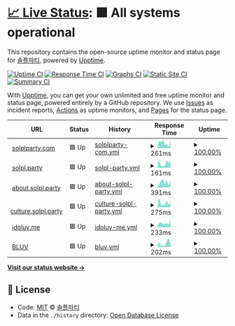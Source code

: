 # [📈 Live Status](https://status.solpl.party): <!--live status--> **🟩 All systems operational**

This repository contains the open-source uptime monitor and status page for [솔플파티](https://about.solpl.party), powered by [Upptime](https://github.com/upptime/upptime).

[![Uptime CI](https://github.com/koj-co/upptime/workflows/Uptime%20CI/badge.svg)](https://github.com/koj-co/upptime/actions?query=workflow%3A%22Uptime+CI%22)
[![Response Time CI](https://github.com/koj-co/upptime/workflows/Response%20Time%20CI/badge.svg)](https://github.com/koj-co/upptime/actions?query=workflow%3A%22Response+Time+CI%22)
[![Graphs CI](https://github.com/koj-co/upptime/workflows/Graphs%20CI/badge.svg)](https://github.com/koj-co/upptime/actions?query=workflow%3A%22Graphs+CI%22)
[![Static Site CI](https://github.com/koj-co/upptime/workflows/Static%20Site%20CI/badge.svg)](https://github.com/koj-co/upptime/actions?query=workflow%3A%22Static+Site+CI%22)
[![Summary CI](https://github.com/koj-co/upptime/workflows/Summary%20CI/badge.svg)](https://github.com/koj-co/upptime/actions?query=workflow%3A%22Summary+CI%22)

With [Upptime](https://upptime.js.org), you can get your own unlimited and free uptime monitor and status page, powered entirely by a GitHub repository. We use [Issues](https://github.com/solplparty/upptime/issues) as incident reports, [Actions](https://github.com/solplparty/upptime/actions) as uptime monitors, and [Pages](https://status.solpl.party) for the status page.

<!--start: status pages-->
<!-- This summary is generated by Upptime (https://github.com/upptime/upptime) -->
<!-- Do not edit this manually, your changes will be overwritten -->
<!-- prettier-ignore -->
| URL | Status | History | Response Time | Uptime |
| --- | ------ | ------- | ------------- | ------ |
| <img alt="" src="https://favicons.githubusercontent.com/solplparty.com" height="13"> [solplparty.com](https://solplparty.com) | 🟩 Up | [solplparty-com.yml](https://github.com/SOLPLPARTY/upptime/commits/master/history/solplparty-com.yml) | <details><summary><img alt="Response time graph" src="./graphs/solplparty-com/response-time-week.png" height="20"> 261ms</summary><br><a href="https://status.solpl.party/history/solplparty-com"><img alt="Response time 281" src="https://img.shields.io/endpoint?url=https%3A%2F%2Fraw.githubusercontent.com%2FSOLPLPARTY%2Fupptime%2Fmaster%2Fapi%2Fsolplparty-com%2Fresponse-time.json"></a><br><a href="https://status.solpl.party/history/solplparty-com"><img alt="24-hour response time 448" src="https://img.shields.io/endpoint?url=https%3A%2F%2Fraw.githubusercontent.com%2FSOLPLPARTY%2Fupptime%2Fmaster%2Fapi%2Fsolplparty-com%2Fresponse-time-day.json"></a><br><a href="https://status.solpl.party/history/solplparty-com"><img alt="7-day response time 261" src="https://img.shields.io/endpoint?url=https%3A%2F%2Fraw.githubusercontent.com%2FSOLPLPARTY%2Fupptime%2Fmaster%2Fapi%2Fsolplparty-com%2Fresponse-time-week.json"></a><br><a href="https://status.solpl.party/history/solplparty-com"><img alt="30-day response time 254" src="https://img.shields.io/endpoint?url=https%3A%2F%2Fraw.githubusercontent.com%2FSOLPLPARTY%2Fupptime%2Fmaster%2Fapi%2Fsolplparty-com%2Fresponse-time-month.json"></a><br><a href="https://status.solpl.party/history/solplparty-com"><img alt="1-year response time 281" src="https://img.shields.io/endpoint?url=https%3A%2F%2Fraw.githubusercontent.com%2FSOLPLPARTY%2Fupptime%2Fmaster%2Fapi%2Fsolplparty-com%2Fresponse-time-year.json"></a></details> | <details><summary><a href="https://status.solpl.party/history/solplparty-com">100.00%</a></summary><a href="https://status.solpl.party/history/solplparty-com"><img alt="All-time uptime 100.00%" src="https://img.shields.io/endpoint?url=https%3A%2F%2Fraw.githubusercontent.com%2FSOLPLPARTY%2Fupptime%2Fmaster%2Fapi%2Fsolplparty-com%2Fuptime.json"></a><br><a href="https://status.solpl.party/history/solplparty-com"><img alt="24-hour uptime 100.00%" src="https://img.shields.io/endpoint?url=https%3A%2F%2Fraw.githubusercontent.com%2FSOLPLPARTY%2Fupptime%2Fmaster%2Fapi%2Fsolplparty-com%2Fuptime-day.json"></a><br><a href="https://status.solpl.party/history/solplparty-com"><img alt="7-day uptime 100.00%" src="https://img.shields.io/endpoint?url=https%3A%2F%2Fraw.githubusercontent.com%2FSOLPLPARTY%2Fupptime%2Fmaster%2Fapi%2Fsolplparty-com%2Fuptime-week.json"></a><br><a href="https://status.solpl.party/history/solplparty-com"><img alt="30-day uptime 100.00%" src="https://img.shields.io/endpoint?url=https%3A%2F%2Fraw.githubusercontent.com%2FSOLPLPARTY%2Fupptime%2Fmaster%2Fapi%2Fsolplparty-com%2Fuptime-month.json"></a><br><a href="https://status.solpl.party/history/solplparty-com"><img alt="1-year uptime 100.00%" src="https://img.shields.io/endpoint?url=https%3A%2F%2Fraw.githubusercontent.com%2FSOLPLPARTY%2Fupptime%2Fmaster%2Fapi%2Fsolplparty-com%2Fuptime-year.json"></a></details>
| <img alt="" src="https://favicons.githubusercontent.com/solpl.party" height="13"> [solpl.party](https://solpl.party) | 🟩 Up | [solpl-party.yml](https://github.com/SOLPLPARTY/upptime/commits/master/history/solpl-party.yml) | <details><summary><img alt="Response time graph" src="./graphs/solpl-party/response-time-week.png" height="20"> 161ms</summary><br><a href="https://status.solpl.party/history/solpl-party"><img alt="Response time 198" src="https://img.shields.io/endpoint?url=https%3A%2F%2Fraw.githubusercontent.com%2FSOLPLPARTY%2Fupptime%2Fmaster%2Fapi%2Fsolpl-party%2Fresponse-time.json"></a><br><a href="https://status.solpl.party/history/solpl-party"><img alt="24-hour response time 310" src="https://img.shields.io/endpoint?url=https%3A%2F%2Fraw.githubusercontent.com%2FSOLPLPARTY%2Fupptime%2Fmaster%2Fapi%2Fsolpl-party%2Fresponse-time-day.json"></a><br><a href="https://status.solpl.party/history/solpl-party"><img alt="7-day response time 161" src="https://img.shields.io/endpoint?url=https%3A%2F%2Fraw.githubusercontent.com%2FSOLPLPARTY%2Fupptime%2Fmaster%2Fapi%2Fsolpl-party%2Fresponse-time-week.json"></a><br><a href="https://status.solpl.party/history/solpl-party"><img alt="30-day response time 206" src="https://img.shields.io/endpoint?url=https%3A%2F%2Fraw.githubusercontent.com%2FSOLPLPARTY%2Fupptime%2Fmaster%2Fapi%2Fsolpl-party%2Fresponse-time-month.json"></a><br><a href="https://status.solpl.party/history/solpl-party"><img alt="1-year response time 198" src="https://img.shields.io/endpoint?url=https%3A%2F%2Fraw.githubusercontent.com%2FSOLPLPARTY%2Fupptime%2Fmaster%2Fapi%2Fsolpl-party%2Fresponse-time-year.json"></a></details> | <details><summary><a href="https://status.solpl.party/history/solpl-party">100.00%</a></summary><a href="https://status.solpl.party/history/solpl-party"><img alt="All-time uptime 100.00%" src="https://img.shields.io/endpoint?url=https%3A%2F%2Fraw.githubusercontent.com%2FSOLPLPARTY%2Fupptime%2Fmaster%2Fapi%2Fsolpl-party%2Fuptime.json"></a><br><a href="https://status.solpl.party/history/solpl-party"><img alt="24-hour uptime 100.00%" src="https://img.shields.io/endpoint?url=https%3A%2F%2Fraw.githubusercontent.com%2FSOLPLPARTY%2Fupptime%2Fmaster%2Fapi%2Fsolpl-party%2Fuptime-day.json"></a><br><a href="https://status.solpl.party/history/solpl-party"><img alt="7-day uptime 100.00%" src="https://img.shields.io/endpoint?url=https%3A%2F%2Fraw.githubusercontent.com%2FSOLPLPARTY%2Fupptime%2Fmaster%2Fapi%2Fsolpl-party%2Fuptime-week.json"></a><br><a href="https://status.solpl.party/history/solpl-party"><img alt="30-day uptime 100.00%" src="https://img.shields.io/endpoint?url=https%3A%2F%2Fraw.githubusercontent.com%2FSOLPLPARTY%2Fupptime%2Fmaster%2Fapi%2Fsolpl-party%2Fuptime-month.json"></a><br><a href="https://status.solpl.party/history/solpl-party"><img alt="1-year uptime 100.00%" src="https://img.shields.io/endpoint?url=https%3A%2F%2Fraw.githubusercontent.com%2FSOLPLPARTY%2Fupptime%2Fmaster%2Fapi%2Fsolpl-party%2Fuptime-year.json"></a></details>
| <img alt="" src="https://favicons.githubusercontent.com/about.solpl.party" height="13"> [about.solpl.party](https://about.solpl.party) | 🟩 Up | [about-solpl-party.yml](https://github.com/SOLPLPARTY/upptime/commits/master/history/about-solpl-party.yml) | <details><summary><img alt="Response time graph" src="./graphs/about-solpl-party/response-time-week.png" height="20"> 391ms</summary><br><a href="https://status.solpl.party/history/about-solpl-party"><img alt="Response time 410" src="https://img.shields.io/endpoint?url=https%3A%2F%2Fraw.githubusercontent.com%2FSOLPLPARTY%2Fupptime%2Fmaster%2Fapi%2Fabout-solpl-party%2Fresponse-time.json"></a><br><a href="https://status.solpl.party/history/about-solpl-party"><img alt="24-hour response time 444" src="https://img.shields.io/endpoint?url=https%3A%2F%2Fraw.githubusercontent.com%2FSOLPLPARTY%2Fupptime%2Fmaster%2Fapi%2Fabout-solpl-party%2Fresponse-time-day.json"></a><br><a href="https://status.solpl.party/history/about-solpl-party"><img alt="7-day response time 391" src="https://img.shields.io/endpoint?url=https%3A%2F%2Fraw.githubusercontent.com%2FSOLPLPARTY%2Fupptime%2Fmaster%2Fapi%2Fabout-solpl-party%2Fresponse-time-week.json"></a><br><a href="https://status.solpl.party/history/about-solpl-party"><img alt="30-day response time 431" src="https://img.shields.io/endpoint?url=https%3A%2F%2Fraw.githubusercontent.com%2FSOLPLPARTY%2Fupptime%2Fmaster%2Fapi%2Fabout-solpl-party%2Fresponse-time-month.json"></a><br><a href="https://status.solpl.party/history/about-solpl-party"><img alt="1-year response time 410" src="https://img.shields.io/endpoint?url=https%3A%2F%2Fraw.githubusercontent.com%2FSOLPLPARTY%2Fupptime%2Fmaster%2Fapi%2Fabout-solpl-party%2Fresponse-time-year.json"></a></details> | <details><summary><a href="https://status.solpl.party/history/about-solpl-party">100.00%</a></summary><a href="https://status.solpl.party/history/about-solpl-party"><img alt="All-time uptime 100.00%" src="https://img.shields.io/endpoint?url=https%3A%2F%2Fraw.githubusercontent.com%2FSOLPLPARTY%2Fupptime%2Fmaster%2Fapi%2Fabout-solpl-party%2Fuptime.json"></a><br><a href="https://status.solpl.party/history/about-solpl-party"><img alt="24-hour uptime 100.00%" src="https://img.shields.io/endpoint?url=https%3A%2F%2Fraw.githubusercontent.com%2FSOLPLPARTY%2Fupptime%2Fmaster%2Fapi%2Fabout-solpl-party%2Fuptime-day.json"></a><br><a href="https://status.solpl.party/history/about-solpl-party"><img alt="7-day uptime 100.00%" src="https://img.shields.io/endpoint?url=https%3A%2F%2Fraw.githubusercontent.com%2FSOLPLPARTY%2Fupptime%2Fmaster%2Fapi%2Fabout-solpl-party%2Fuptime-week.json"></a><br><a href="https://status.solpl.party/history/about-solpl-party"><img alt="30-day uptime 100.00%" src="https://img.shields.io/endpoint?url=https%3A%2F%2Fraw.githubusercontent.com%2FSOLPLPARTY%2Fupptime%2Fmaster%2Fapi%2Fabout-solpl-party%2Fuptime-month.json"></a><br><a href="https://status.solpl.party/history/about-solpl-party"><img alt="1-year uptime 100.00%" src="https://img.shields.io/endpoint?url=https%3A%2F%2Fraw.githubusercontent.com%2FSOLPLPARTY%2Fupptime%2Fmaster%2Fapi%2Fabout-solpl-party%2Fuptime-year.json"></a></details>
| <img alt="" src="https://favicons.githubusercontent.com/culture.solpl.party" height="13"> [culture.solpl.party](https://culture.solpl.party) | 🟩 Up | [culture-solpl-party.yml](https://github.com/SOLPLPARTY/upptime/commits/master/history/culture-solpl-party.yml) | <details><summary><img alt="Response time graph" src="./graphs/culture-solpl-party/response-time-week.png" height="20"> 275ms</summary><br><a href="https://status.solpl.party/history/culture-solpl-party"><img alt="Response time 433" src="https://img.shields.io/endpoint?url=https%3A%2F%2Fraw.githubusercontent.com%2FSOLPLPARTY%2Fupptime%2Fmaster%2Fapi%2Fculture-solpl-party%2Fresponse-time.json"></a><br><a href="https://status.solpl.party/history/culture-solpl-party"><img alt="24-hour response time 419" src="https://img.shields.io/endpoint?url=https%3A%2F%2Fraw.githubusercontent.com%2FSOLPLPARTY%2Fupptime%2Fmaster%2Fapi%2Fculture-solpl-party%2Fresponse-time-day.json"></a><br><a href="https://status.solpl.party/history/culture-solpl-party"><img alt="7-day response time 275" src="https://img.shields.io/endpoint?url=https%3A%2F%2Fraw.githubusercontent.com%2FSOLPLPARTY%2Fupptime%2Fmaster%2Fapi%2Fculture-solpl-party%2Fresponse-time-week.json"></a><br><a href="https://status.solpl.party/history/culture-solpl-party"><img alt="30-day response time 435" src="https://img.shields.io/endpoint?url=https%3A%2F%2Fraw.githubusercontent.com%2FSOLPLPARTY%2Fupptime%2Fmaster%2Fapi%2Fculture-solpl-party%2Fresponse-time-month.json"></a><br><a href="https://status.solpl.party/history/culture-solpl-party"><img alt="1-year response time 433" src="https://img.shields.io/endpoint?url=https%3A%2F%2Fraw.githubusercontent.com%2FSOLPLPARTY%2Fupptime%2Fmaster%2Fapi%2Fculture-solpl-party%2Fresponse-time-year.json"></a></details> | <details><summary><a href="https://status.solpl.party/history/culture-solpl-party">100.00%</a></summary><a href="https://status.solpl.party/history/culture-solpl-party"><img alt="All-time uptime 99.95%" src="https://img.shields.io/endpoint?url=https%3A%2F%2Fraw.githubusercontent.com%2FSOLPLPARTY%2Fupptime%2Fmaster%2Fapi%2Fculture-solpl-party%2Fuptime.json"></a><br><a href="https://status.solpl.party/history/culture-solpl-party"><img alt="24-hour uptime 100.00%" src="https://img.shields.io/endpoint?url=https%3A%2F%2Fraw.githubusercontent.com%2FSOLPLPARTY%2Fupptime%2Fmaster%2Fapi%2Fculture-solpl-party%2Fuptime-day.json"></a><br><a href="https://status.solpl.party/history/culture-solpl-party"><img alt="7-day uptime 100.00%" src="https://img.shields.io/endpoint?url=https%3A%2F%2Fraw.githubusercontent.com%2FSOLPLPARTY%2Fupptime%2Fmaster%2Fapi%2Fculture-solpl-party%2Fuptime-week.json"></a><br><a href="https://status.solpl.party/history/culture-solpl-party"><img alt="30-day uptime 99.94%" src="https://img.shields.io/endpoint?url=https%3A%2F%2Fraw.githubusercontent.com%2FSOLPLPARTY%2Fupptime%2Fmaster%2Fapi%2Fculture-solpl-party%2Fuptime-month.json"></a><br><a href="https://status.solpl.party/history/culture-solpl-party"><img alt="1-year uptime 99.95%" src="https://img.shields.io/endpoint?url=https%3A%2F%2Fraw.githubusercontent.com%2FSOLPLPARTY%2Fupptime%2Fmaster%2Fapi%2Fculture-solpl-party%2Fuptime-year.json"></a></details>
| <img alt="" src="https://favicons.githubusercontent.com/idoluv.me" height="13"> [idoluv.me](https://idoluv.me) | 🟩 Up | [idoluv-me.yml](https://github.com/SOLPLPARTY/upptime/commits/master/history/idoluv-me.yml) | <details><summary><img alt="Response time graph" src="./graphs/idoluv-me/response-time-week.png" height="20"> 233ms</summary><br><a href="https://status.solpl.party/history/idoluv-me"><img alt="Response time 408" src="https://img.shields.io/endpoint?url=https%3A%2F%2Fraw.githubusercontent.com%2FSOLPLPARTY%2Fupptime%2Fmaster%2Fapi%2Fidoluv-me%2Fresponse-time.json"></a><br><a href="https://status.solpl.party/history/idoluv-me"><img alt="24-hour response time 251" src="https://img.shields.io/endpoint?url=https%3A%2F%2Fraw.githubusercontent.com%2FSOLPLPARTY%2Fupptime%2Fmaster%2Fapi%2Fidoluv-me%2Fresponse-time-day.json"></a><br><a href="https://status.solpl.party/history/idoluv-me"><img alt="7-day response time 233" src="https://img.shields.io/endpoint?url=https%3A%2F%2Fraw.githubusercontent.com%2FSOLPLPARTY%2Fupptime%2Fmaster%2Fapi%2Fidoluv-me%2Fresponse-time-week.json"></a><br><a href="https://status.solpl.party/history/idoluv-me"><img alt="30-day response time 414" src="https://img.shields.io/endpoint?url=https%3A%2F%2Fraw.githubusercontent.com%2FSOLPLPARTY%2Fupptime%2Fmaster%2Fapi%2Fidoluv-me%2Fresponse-time-month.json"></a><br><a href="https://status.solpl.party/history/idoluv-me"><img alt="1-year response time 408" src="https://img.shields.io/endpoint?url=https%3A%2F%2Fraw.githubusercontent.com%2FSOLPLPARTY%2Fupptime%2Fmaster%2Fapi%2Fidoluv-me%2Fresponse-time-year.json"></a></details> | <details><summary><a href="https://status.solpl.party/history/idoluv-me">100.00%</a></summary><a href="https://status.solpl.party/history/idoluv-me"><img alt="All-time uptime 100.00%" src="https://img.shields.io/endpoint?url=https%3A%2F%2Fraw.githubusercontent.com%2FSOLPLPARTY%2Fupptime%2Fmaster%2Fapi%2Fidoluv-me%2Fuptime.json"></a><br><a href="https://status.solpl.party/history/idoluv-me"><img alt="24-hour uptime 100.00%" src="https://img.shields.io/endpoint?url=https%3A%2F%2Fraw.githubusercontent.com%2FSOLPLPARTY%2Fupptime%2Fmaster%2Fapi%2Fidoluv-me%2Fuptime-day.json"></a><br><a href="https://status.solpl.party/history/idoluv-me"><img alt="7-day uptime 100.00%" src="https://img.shields.io/endpoint?url=https%3A%2F%2Fraw.githubusercontent.com%2FSOLPLPARTY%2Fupptime%2Fmaster%2Fapi%2Fidoluv-me%2Fuptime-week.json"></a><br><a href="https://status.solpl.party/history/idoluv-me"><img alt="30-day uptime 100.00%" src="https://img.shields.io/endpoint?url=https%3A%2F%2Fraw.githubusercontent.com%2FSOLPLPARTY%2Fupptime%2Fmaster%2Fapi%2Fidoluv-me%2Fuptime-month.json"></a><br><a href="https://status.solpl.party/history/idoluv-me"><img alt="1-year uptime 100.00%" src="https://img.shields.io/endpoint?url=https%3A%2F%2Fraw.githubusercontent.com%2FSOLPLPARTY%2Fupptime%2Fmaster%2Fapi%2Fidoluv-me%2Fuptime-year.json"></a></details>
| <img alt="" src="https://favicons.githubusercontent.com/bluv.solpl.party" height="13"> [BLUV](https://bluv.solpl.party/) | 🟩 Up | [bluv.yml](https://github.com/SOLPLPARTY/upptime/commits/master/history/bluv.yml) | <details><summary><img alt="Response time graph" src="./graphs/bluv/response-time-week.png" height="20"> 202ms</summary><br><a href="https://status.solpl.party/history/bluv"><img alt="Response time 194" src="https://img.shields.io/endpoint?url=https%3A%2F%2Fraw.githubusercontent.com%2FSOLPLPARTY%2Fupptime%2Fmaster%2Fapi%2Fbluv%2Fresponse-time.json"></a><br><a href="https://status.solpl.party/history/bluv"><img alt="24-hour response time 357" src="https://img.shields.io/endpoint?url=https%3A%2F%2Fraw.githubusercontent.com%2FSOLPLPARTY%2Fupptime%2Fmaster%2Fapi%2Fbluv%2Fresponse-time-day.json"></a><br><a href="https://status.solpl.party/history/bluv"><img alt="7-day response time 202" src="https://img.shields.io/endpoint?url=https%3A%2F%2Fraw.githubusercontent.com%2FSOLPLPARTY%2Fupptime%2Fmaster%2Fapi%2Fbluv%2Fresponse-time-week.json"></a><br><a href="https://status.solpl.party/history/bluv"><img alt="30-day response time 208" src="https://img.shields.io/endpoint?url=https%3A%2F%2Fraw.githubusercontent.com%2FSOLPLPARTY%2Fupptime%2Fmaster%2Fapi%2Fbluv%2Fresponse-time-month.json"></a><br><a href="https://status.solpl.party/history/bluv"><img alt="1-year response time 194" src="https://img.shields.io/endpoint?url=https%3A%2F%2Fraw.githubusercontent.com%2FSOLPLPARTY%2Fupptime%2Fmaster%2Fapi%2Fbluv%2Fresponse-time-year.json"></a></details> | <details><summary><a href="https://status.solpl.party/history/bluv">100.00%</a></summary><a href="https://status.solpl.party/history/bluv"><img alt="All-time uptime 100.00%" src="https://img.shields.io/endpoint?url=https%3A%2F%2Fraw.githubusercontent.com%2FSOLPLPARTY%2Fupptime%2Fmaster%2Fapi%2Fbluv%2Fuptime.json"></a><br><a href="https://status.solpl.party/history/bluv"><img alt="24-hour uptime 100.00%" src="https://img.shields.io/endpoint?url=https%3A%2F%2Fraw.githubusercontent.com%2FSOLPLPARTY%2Fupptime%2Fmaster%2Fapi%2Fbluv%2Fuptime-day.json"></a><br><a href="https://status.solpl.party/history/bluv"><img alt="7-day uptime 100.00%" src="https://img.shields.io/endpoint?url=https%3A%2F%2Fraw.githubusercontent.com%2FSOLPLPARTY%2Fupptime%2Fmaster%2Fapi%2Fbluv%2Fuptime-week.json"></a><br><a href="https://status.solpl.party/history/bluv"><img alt="30-day uptime 100.00%" src="https://img.shields.io/endpoint?url=https%3A%2F%2Fraw.githubusercontent.com%2FSOLPLPARTY%2Fupptime%2Fmaster%2Fapi%2Fbluv%2Fuptime-month.json"></a><br><a href="https://status.solpl.party/history/bluv"><img alt="1-year uptime 100.00%" src="https://img.shields.io/endpoint?url=https%3A%2F%2Fraw.githubusercontent.com%2FSOLPLPARTY%2Fupptime%2Fmaster%2Fapi%2Fbluv%2Fuptime-year.json"></a></details>

<!--end: status pages-->

[**Visit our status website →**](https://status.solpl.party)

## 📄 License

- Code: [MIT](./LICENSE) © [솔플파티](https://about.solpl.party)
- Data in the `./history` directory: [Open Database License](https://opendatacommons.org/licenses/odbl/1-0/)
